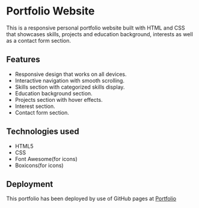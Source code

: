# Portfolio Website

This is a responsive personal portfolio website built with HTML and CSS that showcases skills, projects and education background, interests as well as a contact form section.

## Features

* Responsive design that works on all devices.
* Interactive navigation with smooth scrolling.
* Skills section with categorized skills display.
* Education background section.
* Projects section with hover effects.
* Interest section.
* Contact form section.

## Technologies used

* HTML5
* CSS
* Font Awesome(for icons)
* Boxicons(for icons)

## Deployment

This portfolio has been deployed by use of GitHub pages at [Portfolio](https://korimigan.github.io/Portfolio/)
